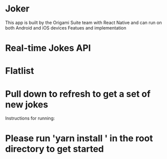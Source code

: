 # Joker
This app is built by the Origami Suite team with React Native and can run on both Android and iOS devices
Featues and implementation
# Real-time Jokes API
# Flatlist
# Pull down to refresh to get a set of new jokes

Instructions for running:
# Please run 'yarn install ' in the root directory to get started
